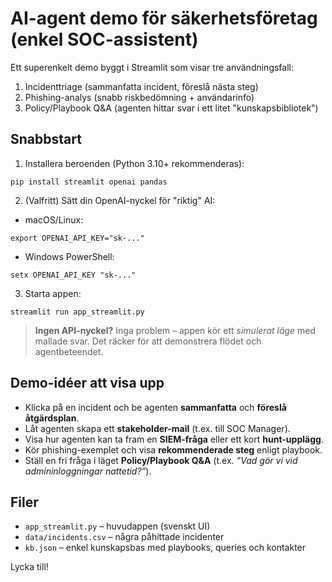 
# AI-agent demo för säkerhetsföretag (enkel SOC-assistent)

Ett superenkelt demo byggt i Streamlit som visar tre användningsfall:
1) Incidenttriage (sammanfatta incident, föreslå nästa steg)
2) Phishing-analys (snabb riskbedömning + användarinfo)
3) Policy/Playbook Q&A (agenten hittar svar i ett litet "kunskapsbibliotek")

## Snabbstart

1. Installera beroenden (Python 3.10+ rekommenderas):
```
pip install streamlit openai pandas
```
2. (Valfritt) Sätt din OpenAI-nyckel för "riktig" AI:
- macOS/Linux:
```
export OPENAI_API_KEY="sk-..."
```
- Windows PowerShell:
```
setx OPENAI_API_KEY "sk-..."
```
3. Starta appen:
```
streamlit run app_streamlit.py
```

> **Ingen API-nyckel?** Inga problem – appen kör ett *simulerat läge* med mallade svar.
> Det räcker för att demonstrera flödet och agentbeteendet.

## Demo-idéer att visa upp
- Klicka på en incident och be agenten **sammanfatta** och **föreslå åtgärdsplan**.
- Låt agenten skapa ett **stakeholder-mail** (t.ex. till SOC Manager).
- Visa hur agenten kan ta fram en **SIEM-fråga** eller ett kort **hunt-upplägg**.
- Kör phishing-exemplet och visa **rekommenderade steg** enligt playbook.
- Ställ en fri fråga i läget **Policy/Playbook Q&A** (t.ex. *”Vad gör vi vid admininloggningar nattetid?”*).

## Filer
- `app_streamlit.py` – huvudappen (svenskt UI)
- `data/incidents.csv` – några påhittade incidenter
- `kb.json` – enkel kunskapsbas med playbooks, queries och kontakter

Lycka till!
